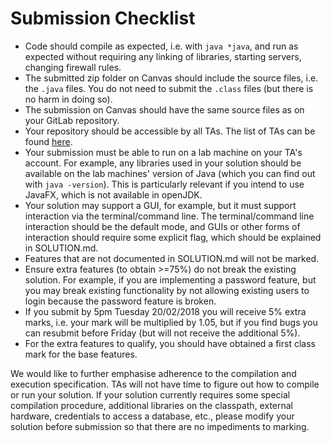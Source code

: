 # Submission Checklist

* Code should compile as expected, i.e. with `java *java`,
  and run as expected without requiring any linking of
  libraries, starting servers, changing firewall rules.
* The submitted zip folder on Canvas should include the
  source files, i.e. the `.java` files. You do not need to
  submit the `.class` files (but there is no harm in doing
  so).
* The submission on Canvas should have the same source files
  as on your GitLab repository.
* Your repository should be accessible by all TAs. The list
  of TAs can be found
  [here](https://git.cs.bham.ac.uk/mhe/SWW-2017-2018/blob/master/Assignments/listOfTAs.md).
* Your submission must be able to run on a lab machine on
  your TA's account. For example, any libraries used in your
  solution should be available on the lab machines' version
  of Java (which you can find out with `java -version`).
  This is particularly relevant if you intend to use JavaFX,
  which is not available in openJDK.
* Your solution may support a GUI, for example, but it must
  support interaction via the terminal/command line. The
  terminal/command line interaction should be the default
  mode, and GUIs or other forms of interaction should
  require some explicit flag, which should be explained in
  SOLUTION.md.
* Features that are not documented in SOLUTION.md will not
  be marked.
* Ensure extra features (to obtain >=75%) do not break the
  existing solution.  For example, if you are implementing a
  password feature, but you may break existing functionality
  by not allowing existing users to login because the
  password feature is broken.
* If you submit by 5pm Tuesday 20/02/2018 you will receive
  5% extra marks, i.e. your mark will be multiplied by 1.05,
  but if you find bugs you can resubmit before Friday (but
  will not receive the additional 5%).
* For the extra features to qualify, you should have
  obtained a first class mark for the base features.

We would like to further emphasise adherence to the
compilation and execution specification. TAs will not have
time to figure out how to compile or run your solution. If
your solution currently requires some special compilation
procedure, additional libraries on the classpath, external
hardware, credentials to access a database, etc., please
modify your solution before submission so that there are no
impediments to marking.


